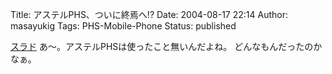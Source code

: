 Title: アステルPHS、ついに終焉へ!?
Date: 2004-08-17 22:14
Author: masayukig
Tags: PHS-Mobile-Phone
Status: published

[スラド](http://slashdot.jp/article.pl?sid=04/08/16/1510248&topic=97)
あ〜。アステルPHSは使ったこと無いんだよね。
どんなもんだったのかなぁ。
